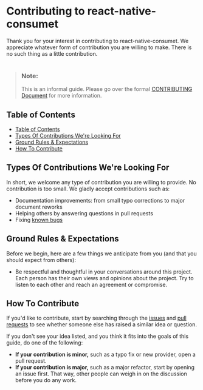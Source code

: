 <h1> Contributing to react-native-consumet</h1>
Thank you for your interest in contributing to react-native-consumet. We appreciate whatever form of contribution you are willing to make. There is no such thing as a little contribution.

<br/>
<br/>

> ### Note:
>
> This is an informal guide. Please go over the formal [CONTRIBUTING Document](../../CONTRIBUTING.md) for more information.

## Table of Contents

- [Table of Contents](#table-of-contents)
- [Types Of Contributions We're Looking For](#types-of-contributions-were-looking-for)
- [Ground Rules & Expectations](#ground-rules--expectations)
- [How To Contribute](#how-to-contribute)

## Types Of Contributions We're Looking For

In short, we welcome any type of contribution you are willing to provide. No
contribution is too small. We gladly accept contributions such as:

- Documentation improvements: from small typo corrections to major document reworks
- Helping others by answering questions in pull requests
- Fixing [known bugs](https://github.com/consumet/extensions/issues?q=is%3Aissue+is%3Aopen+label%3ABug)

## Ground Rules & Expectations

Before we begin, here are a few things we anticipate from you (and that you should expect from others):

- Be respectful and thoughtful in your conversations around this project. Each person has their own views and opinions about the project. Try to listen to each other and reach an agreement or compromise.

## How To Contribute

If you'd like to contribute, start by searching through the [issues](https://github.com/consumet/extensions/issues) and [pull requests](https://github.com/consumet/extensions/pulls) to see whether someone else has raised a similar idea or question.

If you don't see your idea listed, and you think it fits into the goals of this guide, do one of the following:

- **If your contribution is minor,** such as a typo fix or new provider, open a pull request.
- **If your contribution is major,** such as a major refactor, start by opening an issue first. That way, other people can weigh in on the discussion before you do any work.
